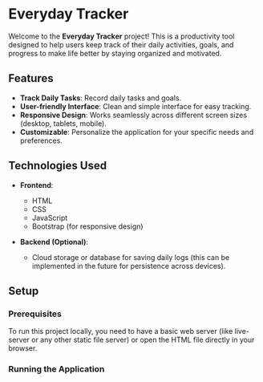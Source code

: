 # Everyday Tracker

Welcome to the **Everyday Tracker** project! This is a productivity tool designed to help users keep track of their daily activities, goals, and progress to make life better by staying organized and motivated.

## Features

- **Track Daily Tasks**: Record daily tasks and goals.
- **User-friendly Interface**: Clean and simple interface for easy tracking.
- **Responsive Design**: Works seamlessly across different screen sizes (desktop, tablets, mobile).
- **Customizable**: Personalize the application for your specific needs and preferences.

## Technologies Used

- **Frontend**:
  - HTML
  - CSS
  - JavaScript
  - Bootstrap (for responsive design)
  
- **Backend (Optional)**:
  - Cloud storage or database for saving daily logs (this can be implemented in the future for persistence across devices).

## Setup

### Prerequisites

To run this project locally, you need to have a basic web server (like live-server or any other static file server) or open the HTML file directly in your browser.

### Running the Application
